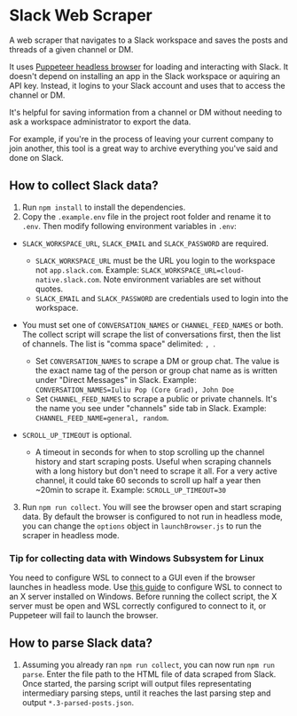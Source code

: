 # Slack Web Scraper

A web scraper that navigates to a Slack workspace and saves the posts and threads of a given channel or DM.

It uses [Puppeteer headless browser](https://puppeteer.github.io/puppeteer/) for loading and interacting with Slack. It doesn't depend on installing an app in the Slack workspace or aquiring an API key. Instead, it logins to your Slack account and uses that to access the channel or DM.

It's helpful for saving information from a channel or DM without needing to ask a workspace administrator to export the data.

For example, if you're in the process of leaving your current company to join another, this tool is a great way to archive everything you've said and done on Slack.

## How to collect Slack data?

1. Run `npm install` to install the dependencies.
2. Copy the `.example.env` file in the project root folder and rename it to `.env`. Then modify following environment variables in `.env`:

- `SLACK_WORKSPACE_URL`, `SLACK_EMAIL` and `SLACK_PASSWORD` are required.

  - `SLACK_WORKSPACE_URL` must be the URL you login to the workspace not `app.slack.com`. Example: `SLACK_WORKSPACE_URL=cloud-native.slack.com`. Note environment variables are set without quotes.
  - `SLACK_EMAIL` and `SLACK_PASSWORD` are credentials used to login into the workspace.

- You must set one of `CONVERSATION_NAMES` or `CHANNEL_FEED_NAMES` or both. The collect script will scrape the list of conversations first, then the list of channels. The list is "comma space" delimited: `, `.

  - Set `CONVERSATION_NAMES` to scrape a DM or group chat. The value is the exact name tag of the person or group chat name as is written under "Direct Messages" in Slack. Example: `CONVERSATION_NAMES=Iuliu Pop (Core Grad), John Doe`
  - Set `CHANNEL_FEED_NAMES` to scrape a public or private channels. It's the name you see under "channels" side tab in Slack. Example: `CHANNEL_FEED_NAME=general, random`.

- `SCROLL_UP_TIMEOUT` is optional.

  - A timeout in seconds for when to stop scrolling up the channel history and start scraping posts. Useful when scraping channels with a long history but don't need to scrape it all. For a very active channel, it could take 60 seconds to scroll up half a year then ~20min to scrape it. Example: `SCROLL_UP_TIMEOUT=30`

3. Run `npm run collect`. You will see the browser open and start scraping data. By default the browser is configured to not run in headless mode, you can change the `options` object in `launchBrowser.js` to run the scraper in headless mode.

### Tip for collecting data with Windows Subsystem for Linux

You need to configure WSL to connect to a GUI even if the browser launches in headless mode. Use [this guide](https://nickymeuleman.netlify.app/blog/gui-on-wsl2-cypress) to configure WSL to connect to an X server installed on Windows. Before running the collect script, the X server must be open and WSL correctly configured to connect to it, or Puppeteer will fail to launch the browser.

## How to parse Slack data?

1. Assuming you already ran `npm run collect`, you can now run `npm run parse`. Enter the file path to the HTML file of data scraped from Slack. Once started, the parsing script will output files representating intermediary parsing steps, until it reaches the last parsing step and output `*.3-parsed-posts.json`.
